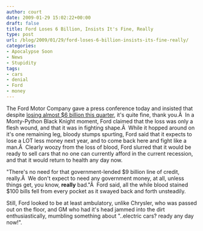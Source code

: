 ```yaml
---
author: court
date: 2009-01-29 15:02:22+00:00
draft: false
title: Ford Loses 6 Billion, Insists It's Fine, Really
type: post
url: /blog/2009/01/29/ford-loses-6-billion-insists-its-fine-really/
categories:
- Apocalypse Soon
- News
- Stupidity
tags:
- cars
- denial
- Ford
- money
---
```


The Ford Motor Company gave a press conference today and insisted that despite [losing almost $6 billion this quarter](http://business.theglobeandmail.com/servlet/story/RTGAM.20090129.wford0129/BNStory/Business/?page=rss&id=RTGAM.20090129.wford0129), it's quite fine, thank you.Â  In a Monty-Python Black Knight moment, Ford claimed that the loss was only a flesh wound, and that it was in fighting shape.Â  While it hopped around on it's one remaining leg, bloody stumps spurting, Ford said that it expects to lose a LOT less money next year, and to come back here and fight like a man.Â  Clearly woozy from the loss of blood, Ford slurred that it would be ready to sell cars that no one can currently afford in the current recession, and that it would return to health any day now.

"There's no need for that government-lended $9 billion line of credit, really.Â  We don't expect to need any government money, at all, unless things get, you know, **really** bad."Â  Ford said, all the while blood stained $100 bills fell from every pocket as it swayed back and forth unsteadily.

Still, Ford looked to be at least ambulatory, unlike Chrysler, who was passed out on the floor, and GM who had it's head jammed into the dirt enthusiastically, mumbling something about "..electric cars? ready any day now!".

